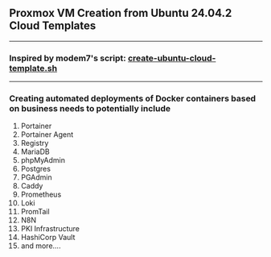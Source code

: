 ## Proxmox VM Creation from Ubuntu 24.04.2 Cloud Templates
___
### Inspired by modem7's script: [create-ubuntu-cloud-template.sh](https://github.com/modem7/public_scripts/blob/master/Bash/Proxmox%20Scripts/create-ubuntu-cloud-template.sh)
___
### Creating automated deployments of Docker containers based on business needs to potentially include
1. Portainer
2. Portainer Agent
3. Registry
4. MariaDB
5. phpMyAdmin
6. Postgres
7. PGAdmin
8. Caddy
9. Prometheus
10. Loki
11. PromTail
12. N8N
13. PKI Infrastructure
14. HashiCorp Vault
15. and more....
